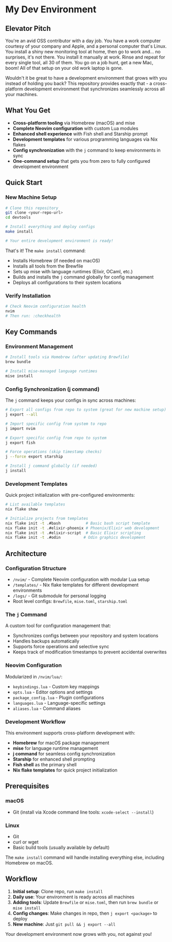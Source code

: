 # My Dev Environment

## Elevator Pitch
You're an avid OSS contributor with a day job. You have a work computer courtesy of your company and Apple, and a personal computer that's Linux. You install a shiny new monitoring tool at home, then go to work and... no surprises, it's not there. You install it manually at work. Rinse and repeat for every single tool, all 30 of them. You go on a job hunt, get a new Mac, boom! All of that setup on your old work laptop is gone.

Wouldn't it be great to have a development environment that grows with you instead of holding you back? This repository provides exactly that - a cross-platform development environment that synchronizes seamlessly across all your machines.

## What You Get

- **Cross-platform tooling** via Homebrew (macOS) and mise
- **Complete Neovim configuration** with custom Lua modules
- **Enhanced shell experience** with Fish shell and Starship prompt
- **Development templates** for various programming languages via Nix flakes
- **Config synchronization** with the `j` command to keep environments in sync
- **One-command setup** that gets you from zero to fully configured development environment

## Quick Start

### New Machine Setup
```bash
# Clone this repository
git clone <your-repo-url>
cd devtools

# Install everything and deploy configs
make install

# Your entire development environment is ready!
```

That's it! The `make install` command:
- Installs Homebrew (if needed on macOS)
- Installs all tools from the Brewfile
- Sets up mise with language runtimes (Elixir, OCaml, etc.)
- Builds and installs the `j` command globally for config management
- Deploys all configurations to their system locations

### Verify Installation
```bash
# Check Neovim configuration health
nvim
# Then run: :checkhealth
```

## Key Commands

### Environment Management
```bash
# Install tools via Homebrew (after updating Brewfile)
brew bundle

# Install mise-managed language runtimes
mise install
```

### Config Synchronization (j command)
The `j` command keeps your configs in sync across machines:

```bash
# Export all configs from repo to system (great for new machine setup)
j export --all

# Import specific config from system to repo
j import nvim

# Export specific config from repo to system  
j export fish

# Force operations (skip timestamp checks)
j --force export starship

# Install j command globally (if needed)
j install
```

### Development Templates
Quick project initialization with pre-configured environments:

```bash
# List available templates
nix flake show

# Initialize projects from templates
nix flake init -t .#bash           # Basic bash script template
nix flake init -t .#elixir-phoenix # Phoenix/Elixir web development
nix flake init -t .#elixir-script  # Basic Elixir scripting
nix flake init -t .#odin          # Odin graphics development
```

## Architecture

### Configuration Structure
- `/nvim/` - Complete Neovim configuration with modular Lua setup
- `/templates/` - Nix flake templates for different development environments
- `/logs/` - Git submodule for personal logging
- Root level configs: `Brewfile`, `mise.toml`, `starship.toml`

### The `j` Command
A custom tool for configuration management that:
- Synchronizes configs between your repository and system locations
- Handles backups automatically
- Supports force operations and selective sync
- Keeps track of modification timestamps to prevent accidental overwrites

### Neovim Configuration  
Modularized in `/nvim/lua/`:
- `keybindings.lua` - Custom key mappings
- `opts.lua` - Editor options and settings
- `package_config.lua` - Plugin configurations  
- `languages.lua` - Language-specific settings
- `aliases.lua` - Command aliases

### Development Workflow
This environment supports cross-platform development with:
- **Homebrew** for macOS package management
- **mise** for language runtime management
- **j command** for seamless config synchronization
- **Starship** for enhanced shell prompting
- **Fish shell** as the primary shell
- **Nix flake templates** for quick project initialization

## Prerequisites

### macOS
- Git (install via Xcode command line tools: `xcode-select --install`)

### Linux  
- Git
- curl or wget
- Basic build tools (usually available by default)

The `make install` command will handle installing everything else, including Homebrew on macOS.

## Workflow

1. **Initial setup**: Clone repo, run `make install`
2. **Daily use**: Your environment is ready across all machines
3. **Adding tools**: Update `Brewfile` or `mise.toml`, then run `brew bundle` or `mise install`
4. **Config changes**: Make changes in repo, then `j export <package>` to deploy
5. **New machine**: Just `git pull && j export --all`

Your development environment now grows with you, not against you!